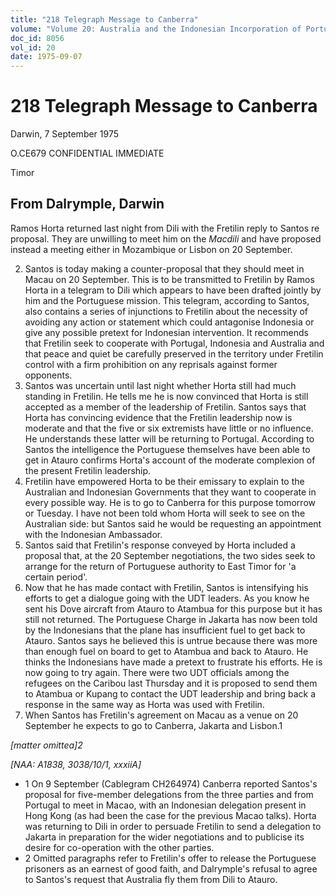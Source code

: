 ```yaml
---
title: "218 Telegraph Message to Canberra"
volume: "Volume 20: Australia and the Indonesian Incorporation of Portuguese Timor, 1974-1976"
doc_id: 8056
vol_id: 20
date: 1975-09-07
---
```


# 218 Telegraph Message to Canberra

Darwin, 7 September 1975

O.CE679 CONFIDENTIAL IMMEDIATE

Timor

## From Dalrymple, Darwin

Ramos Horta returned last night from Dili with the Fretilin reply to Santos re proposal. They are unwilling to meet him on the _Macdili_ and have proposed instead a meeting either in Mozambique or Lisbon on 20 September.

  2. Santos is today making a counter-proposal that they should meet in Macau on 20 September. This is to be transmitted to Fretilin by Ramos Horta in a telegram to Dili which appears to have been drafted jointly by him and the Portuguese mission. This telegram, according to Santos, also contains a series of injunctions to Fretilin about the necessity of avoiding any action or statement which could antagonise Indonesia or give any possible pretext for Indonesian intervention. It recommends that Fretilin seek to cooperate with Portugal, Indonesia and Australia and that peace and quiet be carefully preserved in the territory under Fretilin control with a firm prohibition on any reprisals against former opponents.
  3. Santos was uncertain until last night whether Horta still had much standing in Fretilin. He tells me he is now convinced that Horta is still accepted as a member of the leadership of Fretilin. Santos says that Horta has convincing evidence that the Fretilin leadership now is moderate and that the five or six extremists have little or no influence. He understands these latter will be returning to Portugal. According to Santos the intelligence the Portuguese themselves have been able to get in Atauro confirms Horta's account of the moderate complexion of the present Fretilin leadership.
  4. Fretilin have empowered Horta to be their emissary to explain to the Australian and Indonesian Governments that they want to cooperate in every possible way. He is to go to Canberra for this purpose tomorrow or Tuesday. I have not been told whom Horta will seek to see on the Australian side: but Santos said he would be requesting an appointment with the Indonesian Ambassador.
  5. Santos said that Fretilin's response conveyed by Horta included a proposal that, at the 20 September negotiations, the two sides seek to arrange for the return of Portuguese authority to East Timor for 'a certain period'.
  6. Now that he has made contact with Fretilin, Santos is intensifying his efforts to get a dialogue going with the UDT leaders. As you know he sent his Dove aircraft from Atauro to Atambua for this purpose but it has still not returned. The Portuguese Charge in Jakarta has now been told by the Indonesians that the plane has insufficient fuel to get back to Atauro. Santos says he believed this is untrue because there was more than enough fuel on board to get to Atambua and back to Atauro. He thinks the Indonesians have made a pretext to frustrate his efforts. He is now going to try again. There were two UDT officials among the refugees on the Caribou last Thursday and it is proposed to send them to Atambua or Kupang to contact the UDT leadership and bring back a response in the same way as Horta was used with Fretilin.
  7. When Santos has Fretilin's agreement on Macau as a venue on 20 September he expects to go to Canberra, Jakarta and Lisbon.1



_[matter omittea]2_

_[NAA: A1838, 3038/10/1, xxxiiA]_

  * 1 On 9 September (Cablegram CH264974) Canberra reported Santos's proposal for five-member delegations from the three parties and from Portugal to meet in Macao, with an Indonesian delegation present in Hong Kong (as had been the case for the previous Macao talks). Horta was returning to Dili in order to persuade Fretilin to send a delegation to Jakarta in preparation for the wider negotiations and to publicise its desire for co-operation with the other parties.
  * 2  Omitted paragraphs refer to Fretilin's offer to release the Portuguese prisoners as an earnest of good faith, and Dalrymple's refusal to agree to Santos's request that Australia fly them from Dili to Atauro.


